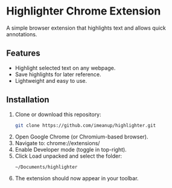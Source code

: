 # Highlighter Chrome Extension

A simple browser extension that highlights text and allows quick annotations.

## Features
- Highlight selected text on any webpage.
- Save highlights for later reference.
- Lightweight and easy to use.

## Installation

1. Clone or download this repository:
   ```bash
   git clone https://github.com/imeanup/highlighter.git
    ```
2. Open Google Chrome (or Chromium-based browser).
3. Navigate to: chrome://extensions/
4. Enable Developer mode (toggle in top-right).
5. Click Load unpacked and select the folder:
    ```
    ~/Documents/highlighter
    ```
6. The extension should now appear in your toolbar.